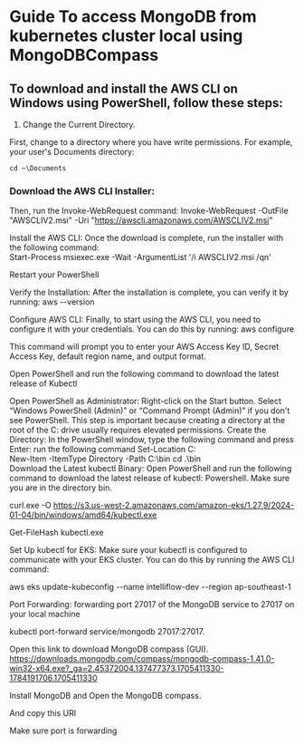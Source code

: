 # Guide To access MongoDB from kubernetes cluster local using MongoDBCompass

## To download and install the AWS CLI on Windows using PowerShell, follow these steps:

1. Change the Current Directory.
   
First, change to a directory where you have write permissions. For example, your user's Documents directory:
```
cd ~\Documents
```
### Download the AWS CLI Installer:
Then, run the Invoke-WebRequest command:
Invoke-WebRequest -OutFile "AWSCLIV2.msi" -Uri "https://awscli.amazonaws.com/AWSCLIV2.msi"

Install the AWS CLI:
Once the download is complete, run the installer with the following command:\
Start-Process msiexec.exe -Wait -ArgumentList '/i AWSCLIV2.msi /qn'

Restart your PowerShell

Verify the Installation:
After the installation is complete, you can verify it by running:
aws --version

Configure AWS CLI:
Finally, to start using the AWS CLI, you need to configure it with your credentials. You can do this by running:
aws configure

This command will prompt you to enter your AWS Access Key ID, Secret Access Key, default region name, and output format.
















Open PowerShell and run the following command to download the latest release of Kubectl 

Open PowerShell as Administrator:
Right-click on the Start button.
Select “Windows PowerShell (Admin)” or “Command Prompt (Admin)” if you don’t see PowerShell. This step is important because creating a directory at the root of the C: drive usually requires elevated permissions.
Create the Directory:
In the PowerShell window, type the following command and press Enter: 
run the following command
Set-Location C:\
New-Item -ItemType Directory -Path C:\bin
cd .\bin\
Download the Latest kubectl Binary:
Open PowerShell and run the following command to download the latest release of kubectl:
Powershell. Make sure you are in the directory bin.

curl.exe -O https://s3.us-west-2.amazonaws.com/amazon-eks/1.27.9/2024-01-04/bin/windows/amd64/kubectl.exe

Get-FileHash kubectl.exe

Set Up kubectl for EKS:
Make sure your kubectl is configured to communicate with your EKS cluster. You can do this by running the AWS CLI command:

aws eks update-kubeconfig --name intelliflow-dev --region ap-southeast-1


Port Forwarding:
forwarding port 27017 of the MongoDB service to 27017 on your local machine

kubectl port-forward service/mongodb 27017:27017.








Open this link to download MongoDB compass (GUI).
https://downloads.mongodb.com/compass/mongodb-compass-1.41.0-win32-x64.exe?_ga=2.45372004.137477373.1705411330-1784191706.1705411330

Install MongoDB and Open the MongoDB compass.

And copy this URl

Make sure port is forwarding

